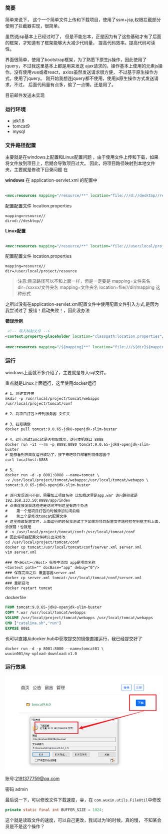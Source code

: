 ### 简要

简单来说下， 这个一个简单文件上传和下载项目，使用了ssm+jsp,权限拦截部分使用了拦截器实现，很简单。

虽然说jsp基本上已经过时了， 但是不能忘本，正是因为有了这些基础才有了后面的框架，才知道有了框架能够大大减少代码量， 提高代码效率。提高代码可读性。

界面很简单，使用了bootstrap框架，为了熟悉下原生js操作，因此使用了jquery，不过我这里基本上都是用来发送 ajax请求的，操作基本上使用的元素js操作。没有使用vue或者react，axios虽然发送请求很方便，
不过基于原生操作方式，使用了jquery。 刚开始我想连jquery都不使用，使用js原生操作方式发送请求，不过， 后面代码量有点多，偷了一点懒，还是用了。

目前邮件发送未实现

### 运行环境

- jdk1.8
- tomcat9
- mysql

### 文件路径配置

主要就是在windows上配置和Linux配置问题 ，由于使用文件上传和下载，如果将文件放到项目上，后期会导致项目过大。 因此，将项目路径映射到本地文件夹，主要就是修改下目录问题 在

**windows**
在 application-servlet.xml 的配置中

```xml

<mvc:resources mapping="/resource/**" location="file:///d://desktop//resource"/>

```

配置配置文件 location.properties

```properties
mapping=resource//
dir=d://desktop//
```

**Linux配置**

```xml

<mvc:resources mapping="/resource/**" location="file:///user/local/project/resource"/>

```

配置配置文件 location.properties

```properties
mapping=resource//
dir=/user/local/project/resource
```

> 注意:目录路径可以不和上面一样，但是一定要是
> mapping=文件夹名 dir=/xxxxx/文件夹名
> mapping=文件夹名 location=file///dir/mapping 这种形式


之所以没有在application-servlet.xml配置文件中使用配置文件引入方式,是因为我尝试过了 报错！启动失败！，因此没办法

**错误示例**

```xml
 <!-- 导入映射文件 -->
<context:property-placeholder location="classpath:location.properties"/>

<mvc:resources mapping="/${mapping}**" location="file:///${dir}${mapping}"/>

```

### 运行

windows上面就不多介绍了，主要就是导入sql文件。

重点就是Linux上面运行，这里使用docker运行

```shell
# 1、创建文件夹
mkdir -p /usr/local/project/tomcat/webapps /usr/local/project/tomcat/conf

# 2、将项目打包上传到服务器 文件夹

# 3、拉取镜像
docker pull tomcat:9.0.65-jdk8-openjdk-slim-buster

# 4、运行测试tomcat是否拉取成功，访问本机端口 8888
docker run -it --rm -p 8888:8080 tomcat:9.0.65-jdk8-openjdk-slim-buster
# 能够看到界面就运行成功了，接下来吧项目部署到镜像容器中
curl localhost:8888 

# 5、
docker run -d -p 8001:8080 --name=tomcat \
-v /usr/local/project/tomcat/webapps:/usr/local/tomcat/webapps \
tomcat:9.0.65-jdk8-openjdk-slim-buster

# 访问发现访问不到，需要加上项目名称 比如我这里是app.war 访问路径就是 192.168.233.50:8888/app/index
# 点击连接发现路径还是访问不到这里有两个办法
#    第一个是项目打包的时候添加访问前缀
#    第二个是修改tomcat配置文件
# 这里修改配置文件，上面运行的时候我测试了下如果将项目配置文件路径挂在到宿主机上面，会报错！也就是
# -v /usr/local/project/tomcat/conf:/usr/local/tomcat/conf 
# 因此将项目配置文件拷贝出来修改
cd /usr/local/project/tomcat/conf
docker cp tomcat:/usr/local/tomcat/conf/server.xml server.xml
vim server.xml

### 在<Host></Host> 标签中添加 app是项目名称
<Context path="" docBase="app" debug="0"/>
### 保存完毕之后 覆盖容器server.xml
docker cp server.xml tomcat:/usr/local/tomcat/conf/server.xml 
### 重新启动
docker restart tomcat

```

dockerfile

```dockerfile
FROM tomcat:9.0.65-jdk8-openjdk-slim-buster
COPY *.war /usr/local/tomcat/webapps
VOLUME /usr/local/project/tomcat/webapps /usr/local/tomcat/webapps
CMD ["catalina.sh","run"]
EXPOSE 8081
````


也可以直接从docker.hub中获取提交的镜像直接运行，我已经提交好了

```shell
docker run -d -p 8001:8080 --name=tomcat01 \
wuxin001/my-upload-download:v1.0
```



### 运行效果
![img_1.png](img_1.png)

账号:2191377759@qq.com

密码 admin

最后说一下，可以修改文件下载速度，😀，在 `com.wuxin.utils.FileUtil`中修改
```java
private static final int BUFFER_SIZE = 1024;
```

这个就是读取文件的速度，可以自己更改，我试过为1的时候，真的慢， 不知某会员是不是这个操作？
